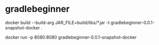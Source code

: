 # gradlebeginner

docker build --build-arg JAR_FILE=build/libs/\*.jar -t gradlebeginner-0.0.1-snapshot-docker .

docker run -p 8080:8080 gradlebeginner-0.0.1-snapshot-docker